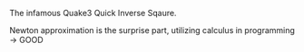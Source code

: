 The infamous Quake3 Quick Inverse Sqaure.

Newton approximation is the surprise part, utilizing calculus in programming -> GOOD
